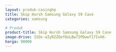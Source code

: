 ```yaml
---
layout: produk-casinghp
title: Skip Hursh Samsung Galaxy S9 Case
categories: samsung

# Produk
product-title: Skip Hursh Samsung Galaxy S9 Case
image-drive: 1SOx-aIyRZZQefQoLBw7IPDwwf17IvkK-
harga: 90000
---
```

